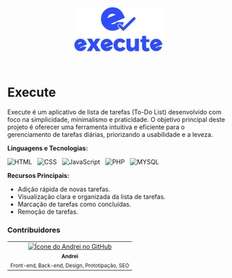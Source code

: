 <div align="center">
<img src="https://github.com/andreiolicar/Execute/blob/main/img/logo/logo%20azul.png" alt="Logo Execute" width="200px">
</div>

<br>
<br>

# Execute
Execute é um aplicativo de lista de tarefas (To-Do List) desenvolvido com foco na simplicidade, minimalismo e praticidade. O objetivo principal deste projeto é oferecer uma ferramenta intuitiva e eficiente para o gerenciamento de tarefas diárias, priorizando a usabilidade e a leveza.

**Linguagens e Tecnologias:**

![HTML](https://img.shields.io/badge/HTML-2E4DFF?style=for-the-badge&logo=html5&logoColor=white) &nbsp;
![CSS](https://img.shields.io/badge/CSS-2E4DFF?&style=for-the-badge&logo=css3&logoColor=white) &nbsp;
![JavaScript](https://img.shields.io/badge/JavaScript-2E4DFF?style=for-the-badge&logo=javascript&logoColor=white) &nbsp;
![PHP](https://img.shields.io/badge/php-2E4DFF.svg?style=for-the-badge&logo=php&logoColor=white) &nbsp;
![MYSQL](https://img.shields.io/badge/MySQL-2E4DFF?style=for-the-badge&logo=mysql&logoColor=white) &nbsp;

**Recursos Principais:**

* Adição rápida de novas tarefas.
* Visualização clara e organizada da lista de tarefas.
* Marcação de tarefas como concluídas.
* Remoção de tarefas.

### Contribuidores 

  <table>
    <tr>
      <td align="center">
        <a href="https://github.com/andreiolicar">
          <img src="https://avatars.githubusercontent.com/u/166918480?v=4" width="100px;" alt="Ícone do Andrei no GitHub"/><br>
          <sub>
            <b>Andrei</b>
          </sub> <br>
        </a>
        <sub>
          Front-end, Back-end, Design, Prototipação, SEO
        </sub>
      </td>
